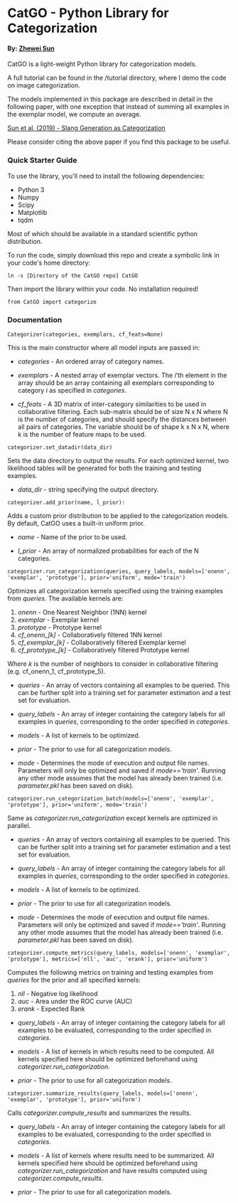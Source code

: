 # CatGO - Python Library for Categorization

#### By: [Zhewei Sun](http://www.cs.toronto.edu/~zheweisun/)

CatGO is a light-weight Python library for categorization models.

A full tutorial can be found in the /tutorial directory, where I demo the code on image categorization.

The models implemented in this package are described in detail in the following paper, with one exception that instead of summing all examples in the exemplar model, we compute an average.


[Sun et al. (2019) - Slang Generation as Categorization](http://www.cs.toronto.edu/~zheweisun/files/cogsci19_slang.pdf)

Please consider citing the above paper if you find this package to be useful.

### Quick Starter Guide

To use the library, you'll need to install the following dependencies:

- Python 3
- Numpy
- Scipy
- Matplotlib
- tqdm

Most of which should be available in a standard scientific python distribution.

To run the code, simply download this repo and create a symbolic link in your code's home directory:

```
ln -s [Directory of the CatGO repo] CatGO
```

Then import the library within your code. No installation required!

```
from CatGO import categorize
```

### Documentation

```
Categorizer(categories, exemplars, cf_feats=None)
```

This is the main constructor where all model inputs are passed in:

- *categories* - An ordered array of category names.

- *exemplars* - A nested array of exemplar vectors. The *i*'th element in the array should be an array containing all exemplars corresponding to category *i* as specified in *categories*.

- *cf_feats* - A 3D matrix of inter-category similarities to be used in collaborative filtering. Each sub-matrix should be of size N x N where N is the number of categories, and should specify the distances between all pairs of categories. The variable should be of shape k x N x N, where k is the number of feature maps to be used.


```
categorizer.set_datadir(data_dir)
```

Sets the data directory to output the results. For each optimized kernel, two likelihood tables will be generated for both the training and testing examples.

- *data_dir* - string specifying the output directory.

```
categorizer.add_prior(name, l_prior):
```

Adds a custom prior distribution to be applied to the categorization models. By default, CatGO uses a built-in uniform prior.

- *name* - Name of the prior to be used.

- *l_prior* - An array of normalized probabilities for each of the N categories.

```
categorizer.run_categorization(queries, query_labels, models=['onenn', 'exemplar', 'prototype'], prior='uniform', mode='train')
```

Optimizes all categorization kernels specified using the training examples from *queries*. The available kernels are:

1. *onenn* - One Nearest Neighbor (1NN) kernel
2. *exemplar* - Exemplar kernel
3. *prototype* - Prototype kernel
4. *cf_onenn_[k]* - Collaboratively filtered 1NN kernel
5. *cf_exemplar_[k]* - Collaboratively filtered Exemplar kernel
6. *cf_prototype_[k]* - Collaboratively filtered Prototype kernel

Where *k* is the number of neighbors to consider in collaborative filtering (e.g. cf_onenn_1, cf_prototype_5).

- *queries* - An array of vectors containing all examples to be queried. This can be further split into a training set for parameter estimation and a test set for evaluation.

- *query_labels* - An array of integer containing the category labels for all examples in *queries*, corresponding to the order specified in *categories*.

- *models* - A list of kernels to be optimized.

- *prior* - The prior to use for all categorization models.

- *mode* - Determines the mode of execution and output file names. Parameters will only be optimized and saved if *mode=='train'*. Running  any other mode assumes that the model has already been trained (i.e. *parameter.pkl* has been saved on disk).
```
categorizer.run_categorization_batch(models=['onenn', 'exemplar', 'prototype'], prior='uniform', mode='train')
```

Same as *categorizer.run_categorization* except kernels are optimized in parallel.

- *queries* - An array of vectors containing all examples to be queried. This can be further split into a training set for parameter estimation and a test set for evaluation.

- *query_labels* - An array of integer containing the category labels for all examples in *queries*, corresponding to the order specified in *categories*.

- *models* - A list of kernels to be optimized.

- *prior* - The prior to use for all categorization models.

- *mode* - Determines the mode of execution and output file names. Parameters will only be optimized and saved if *mode=='train'*. Running  any other mode assumes that the model has already been trained (i.e. *parameter.pkl* has been saved on disk).
```
categorizer.compute_metrics(query_labels, models=['onenn', 'exemplar', 'prototype'], metrics=['nll', 'auc', 'erank'], prior='uniform')
```

Computes the following metrics on training and testing examples from *queries* for the prior and all specified kernels:

1. *nll* - Negative log likelihood
2. *auc* - Area under the ROC curve (AUC)
3. *erank* - Expected Rank

- *query_labels* - An array of integer containing the category labels for all examples to be evaluated, corresponding to the order specified in *categories*.

- *models* - A list of kernels in which results need to be computed. All kernels specified here should be optimized beforehand using *categorizer.run_categorization*.

- *prior* - The prior to use for all categorization models.


```
categorizer.summarize_results(query_labels, models=['onenn', 'exemplar', 'prototype'], prior='uniform')
```

Calls *categorizer.compute_results* and summarizes the results.

- *query_labels* - An array of integer containing the category labels for all examples to be evaluated, corresponding to the order specified in *categories*.

- *models* - A list of kernels where results need to be summarized. All kernels specified here should be optimized beforehand using *categorizer.run_categorization* and have results computed using *categorizer.compute_results*.

- *prior* - The prior to use for all categorization models.
